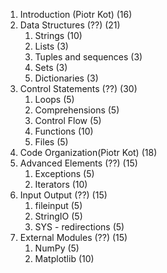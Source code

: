 1. Introduction (Piotr Kot) (16)
2. Data Structures (??) (21)
   1. Strings (10)
   2. Lists (3)
   3. Tuples and sequences (3)
   4. Sets (3)
   5. Dictionaries (3)
3. Control Statements (??) (30)
   1. Loops (5)
   2. Comprehensions (5)
   3. Control Flow (5)
   4. Functions (10)
   5. Files (5)
4. Code Organization(Piotr Kot) (18)
5. Advanced Elements (??) (15)
   1. Exceptions (5)
   2. Iterators (10)
6. Input Output (??) (15)
   1. fileinput (5)
   2. StringIO (5)
   3. SYS - redirections (5)
7. External Modules (??) (15)
   1. NumPy (5)
   2. Matplotlib (10)

